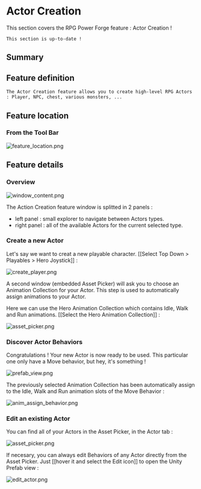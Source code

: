 # Actor Creation

This section covers the RPG Power Forge feature : Actor Creation !

```admonish success title="Oh yeah"
This section is up-to-date !
```

## Summary

## Feature definition
```admonish summary title="Actor Creation"
The Actor Creation feature allows you to create high-level RPG Actors : Player, NPC, chest, various monsters, ... 
```

## Feature location

### From the Tool Bar

![feature_location.png](../../../../../../media/user_manual/game_mecanics/actor_creation/feature_location.png)

## Feature details

### Overview

![window_content.png](../../../../../../media/user_manual/game_mecanics/actor_creation/window_content.png)

The Action Creation feature window is splitted in 2 panels :
* left panel : small explorer to navigate between Actors types.
* right panel : all of the available Actors for the current selected type.

### Create a new Actor

Let's say we want to creat a new playable character. [[Select Top Down > Playables > Hero Joystick]] :

![create_player.png](../../../../../../media/user_manual/game_mecanics/actor_creation/create_player.png)

A second window (embedded Asset Picker) will ask you to choose an Animation Collection for your Actor. This step is used to automatically assign animations to your Actor.

Here we can use the Hero Animation Collection which contains Idle, Walk and Run animations. [[Select the Hero Animation Collection]] :

![asset_picker.png](../../../../../../media/user_manual/game_mecanics/actor_creation/asset_picker.png)

### Discover Actor Behaviors

Congratulations ! Your new Actor is now ready to be used. This particular one only have a Move behavior, but hey, it's something !

![prefab_view.png](../../../../../../media/user_manual/game_mecanics/actor_creation/prefab_view.png)

The previously selected Animation Collection has been automatically assign to the Idle, Walk and Run animation slots of the Move Behavior :

![anim_assign_behavior.png](../../../../../../media/user_manual/game_mecanics/actor_creation/anim_assign_behavior.png)


### Edit an existing Actor
You can find all of your Actors in the Asset Picker, in the Actor tab :

![asset_picker.png](../../../../../../media/user_manual/game_mecanics/actor_creation/asset_picker_hero.png)

If necesary, you can always edit Behaviors of any Actor directly from the Asset Picker. Just [[hover it and select the Edit icon]] to open the Unity Prefab view :

![edit_actor.png](../../../../../../media/user_manual/game_mecanics/actor_creation/edit_actor.png)